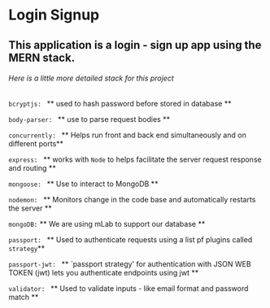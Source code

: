 # Login Signup

## This application is a login - sign up app using the MERN stack.

###### Here is a little more detailed stack for this project

`bcryptjs: `
** used to hash password before stored in database **

`body-parser: `
** use to parse request bodies **

`concurrently: `
** Helps run front and back end simultaneously and on different ports**

`express: `
** works with `Node` to helps facilitate the server request response and routing **

`mongoose: `
** Use to interact to MongoDB **

`nodemon: `
** Monitors change in the code base and automatically restarts the server **

`mongoDB:`
** We are using mLab to support our database **

`passport: `
** Used to authenticate requests using a list pf plugins called `strategy`**

`passport-jwt: `
** `passport strategy' for authentication with JSON WEB TOKEN (jwt) lets you authenticate endpoints using jwt **

`validator: `
** Used to validate inputs - like email format and password match **
